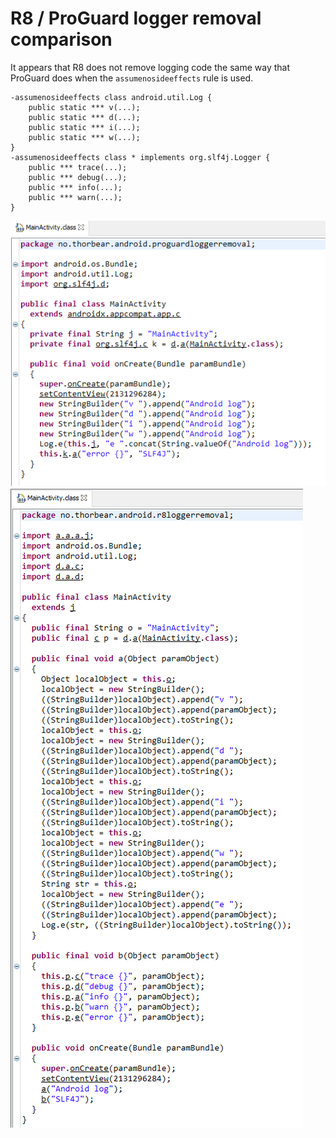 # R8 / ProGuard logger removal comparison

It appears that R8 does not remove logging code the same way that ProGuard does when the `assumenosideeffects` rule is used.

```
-assumenosideeffects class android.util.Log {
    public static *** v(...);
    public static *** d(...);
    public static *** i(...);
    public static *** w(...);
}
-assumenosideeffects class * implements org.slf4j.Logger {
    public *** trace(...);
    public *** debug(...);
    public *** info(...);
    public *** warn(...);
}
```

![Decompiled class obfuscated by ProGuard](decompiled-proguard.png)
![Decompiled class obfuscated by R8](decompiled-r8.png)

